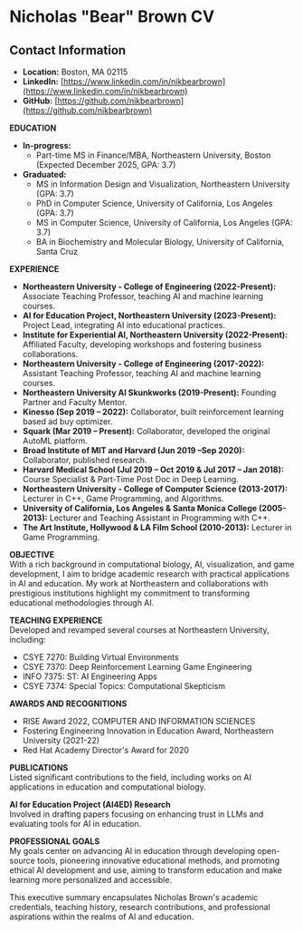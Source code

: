 # Nicholas "Bear" Brown CV

## Contact Information
- **Location:** Boston, MA 02115
- **LinkedIn:** [https://www.linkedin.com/in/nikbearbrown](https://www.linkedin.com/in/nikbearbrown)
- **GitHub:** [https://github.com/nikbearbrown](https://github.com/nikbearbrown)

**EDUCATION**  
- **In-progress:**  
  - Part-time MS in Finance/MBA, Northeastern University, Boston (Expected December 2025, GPA: 3.7)
- **Graduated:**  
  - MS in Information Design and Visualization, Northeastern University (GPA: 3.7)  
  - PhD in Computer Science, University of California, Los Angeles (GPA: 3.7)  
  - MS in Computer Science, University of California, Los Angeles (GPA: 3.7)  
  - BA in Biochemistry and Molecular Biology, University of California, Santa Cruz

**EXPERIENCE**  
- **Northeastern University - College of Engineering (2022-Present):** Associate Teaching Professor, teaching AI and machine learning courses.
- **AI for Education Project, Northeastern University (2023-Present):** Project Lead, integrating AI into educational practices.
- **Institute for Experiential AI, Northeastern University (2022-Present):** Affiliated Faculty, developing workshops and fostering business collaborations.
- **Northeastern University - College of Engineering (2017-2022):** Assistant Teaching Professor, teaching AI and machine learning courses.
- **Northeastern University AI Skunkworks (2019-Present):** Founding Partner and Faculty Mentor.
- **Kinesso (Sep 2019 – 2022):** Collaborator, built reinforcement learning based ad buy optimizer.
- **Squark (Mar 2019 – Present):** Collaborator, developed the original AutoML platform.
- **Broad Institute of MIT and Harvard (Jun 2019 –Sep 2020):** Collaborator, published research.
- **Harvard Medical School (Jul 2019 – Oct 2019 & Jul 2017 – Jan 2018):** Course Specialist & Part-Time Post Doc in Deep Learning.
- **Northeastern University - College of Computer Science (2013-2017):** Lecturer in C++, Game Programming, and Algorithms.
- **University of California, Los Angeles & Santa Monica College (2005-2013):** Lecturer and Teaching Assistant in Programming with C++.
- **The Art Institute, Hollywood & LA Film School (2010-2013):** Lecturer in Game Programming.

**OBJECTIVE**  
With a rich background in computational biology, AI, visualization, and game development, I aim to bridge academic research with practical applications in AI and education. My work at Northeastern and collaborations with prestigious institutions highlight my commitment to transforming educational methodologies through AI.

**TEACHING EXPERIENCE**  
Developed and revamped several courses at Northeastern University, including:
- CSYE 7270: Building Virtual Environments
- CSYE 7370: Deep Reinforcement Learning Game Engineering
- INFO 7375: ST: AI Engineering Apps
- CSYE 7374: Special Topics: Computational Skepticism

**AWARDS AND RECOGNITIONS**  
- RISE Award 2022, COMPUTER AND INFORMATION SCIENCES
- Fostering Engineering Innovation in Education Award, Northeastern University (2021-22)
- Red Hat Academy Director's Award for 2020

**PUBLICATIONS**  
Listed significant contributions to the field, including works on AI applications in education and computational biology.

**AI for Education Project (AI4ED) Research**  
Involved in drafting papers focusing on enhancing trust in LLMs and evaluating tools for AI in education.

**PROFESSIONAL GOALS**  
My goals center on advancing AI in education through developing open-source tools, pioneering innovative educational methods, and promoting ethical AI development and use, aiming to transform education and make learning more personalized and accessible.

This executive summary encapsulates Nicholas Brown's academic credentials, teaching history, research contributions, and professional aspirations within the realms of AI and education.
